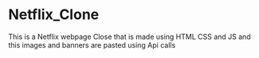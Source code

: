 # Netflix_Clone

This is a Netflix webpage Close that is made using HTML CSS and JS and this images and banners are pasted using Api calls
